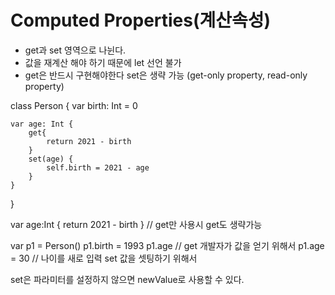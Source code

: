 # Computed Properties(계산속성)
- get과 set 영역으로 나뉜다.
- 값을 재계산 해야 하기 때문에 let 선언 불가
- get은 반드시 구현해야한다 set은 생략 가능 (get-only property, read-only property)

class Person {
    var birth: Int = 0
    
    var age: Int {
        get{
            return 2021 - birth
        }
        set(age) {
            self.birth = 2021 - age
        }
    }
}

var age:Int {
    return 2021 - birth 
}
// get만 사용시 get도 생략가능

var p1 = Person()
p1.birth = 1993
p1.age      // get 개발자가 값을 얻기 위해서
p1.age = 30 // 나이를 새로 입력 set 값을 셋팅하기 위해서


set은 파라미터를 설정하지 않으면 newValue로 사용할 수 있다.

